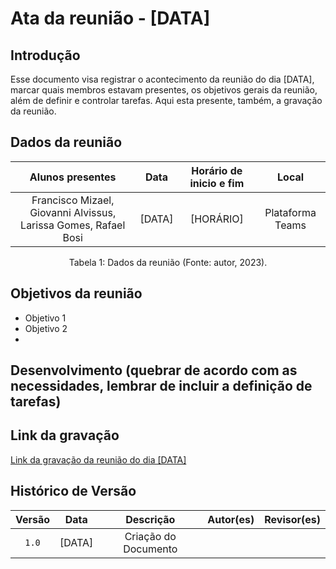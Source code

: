 # Ata da reunião - [DATA]

## Introdução

Esse documento visa registrar o acontecimento da reunião do dia [DATA], marcar quais membros estavam presentes, os objetivos gerais da reunião, além de definir e controlar tarefas. Aqui esta presente, também, a gravação da reunião.

## Dados da reunião

| Alunos presentes      |    Data    | Horário de inicio e fim |      Local       |
| :-------------------: | :--------: | :---------------------: | :--------------: |
| Francisco Mizael, Giovanni Alvissus, Larissa Gomes, Rafael Bosi | [DATA] | [HORÁRIO] | Plataforma Teams |

<div style="text-align: center">
<p> Tabela 1: Dados da reunião (Fonte: autor, 2023). </p>
</div>

## Objetivos da reunião

- Objetivo 1
- Objetivo 2
-

## Desenvolvimento (quebrar de acordo com as necessidades, lembrar de incluir a definição de tarefas)

## Link da gravação

[Link da gravação da reunião do dia [DATA]](https://youtu.be/uqWo7RNOuQE)

## Histórico de Versão

| Versão   | Data       | Descrição                         |  Autor(es)    | Revisor(es)      |
| :------: | :--------: |:--------------------------------: | :-----------: | :--------------: |
| `1.0`    | [DATA]     | Criação do Documento              |               |                  |
